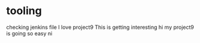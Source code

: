 # tooling
checking jenkins file
I love project9
This is getting interesting 
hi my project9 is going so easy 
ni
